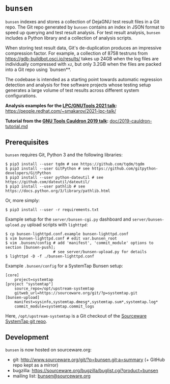 # `bunsen`

`bunsen` indexes and stores a collection of DejaGNU test result files
in a Git repo. The Git repo generated by `bunsen` contains an index in
JSON format to speed up querying and test result analysis. For test
result analysis, `bunsen` includes a Python library and a collection
of analysis scripts.

When storing test result data, Git's de-duplication produces an
impressive compression factor. For example, a collection of 8758
testruns from https://gdb-buildbot.osci.io/results/ takes up 24GB when
the log files are individually compressed with `xz`, but only 3.2GB
when the files are packed into a Git repo using `bunsen**.

The codebase is intended as a starting point towards automatic regression
detection and analysis for free software projects whose testing setup generates
a large volume of test results across different system configurations.

**Analysis examples for the [LPC/GNUTools 2021 talk](https://www.linuxplumbersconf.org/event/11/contributions/1013/):**
https://people.redhat.com/~smakarov/2021-lpc-talk/

**Tutorial from the [GNU Tools Cauldron 2019 talk](https://gcc.gnu.org/wiki/cauldron2019#cauldron2019talks.Compact_storage_and_analysis_of_DejaGNU_test_logs):**
[doc/2019-cauldron-tutorial.md](doc/2019-cauldron-tutorial.md)

## Prerequisites

`bunsen` requires Git, Python 3 and the following libraries:

    $ pip3 install --user tqdm # see https://github.com/tqdm/tqdm
    $ pip3 install --user GitPython # see https://github.com/gitpython-developers/GitPython
    $ pip3 install --user python-dateutil # see https://github.com/dateutil/dateutil/
    $ pip3 install --user pathlib # see https://docs.python.org/3/library/pathlib.html

Or, more simply:

    $ pip3 install --user -r requirements.txt

Example setup for the `server/bunsen-cgi.py` dashboard and `server/bunsen-upload.py` upload scripts with `lighttpd`:

    $ cp bunsen-lighttpd.conf.example bunsen-lighttpd.conf
    $ vim bunsen-lighttpd.conf # edit var.bunsen_root
    $ vim .bunsen/config # add 'manifest', 'commit_module' options to section [bunsen-push];
                         # see server/bunsen-upload.py for details
    $ lighttpd -D -f ./bunsen-lighttpd.conf

Example `.bunsen/config` for a SystemTap Bunsen setup:

    [core]
    	project=systemtap
    [project "systemtap"]
    	source_repo=/opt/upstream-systemtap
    	gitweb_url=https://sourceware.org/git/?p=systemtap.git
    [bunsen-upload]
    	manifest=sysinfo,systemtap.dmesg*,systemtap.sum*,systemtap.log*
    	commit_module=systemtap.commit_logs

Here, `/opt/upstream-systemtap` is a Git checkout of the [Sourceware SystemTap git repo](https://sourceware.org/git/?p=systemtap.git).

## Development

`bunsen` is now hosted on sourceware.org:

- git: http://www.sourceware.org/git/?p=bunsen.git;a=summary (+ GitHub repo kept as a mirror)
- bugzilla: https://sourceware.org/bugzilla/buglist.cgi?product=bunsen
- mailing list: bunsen@sourceware.org

